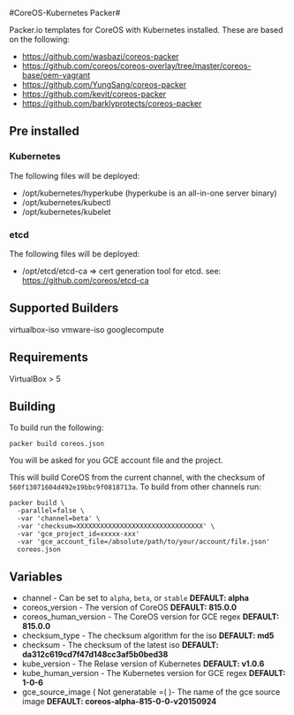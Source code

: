#CoreOS-Kubernetes Packer#

Packer.io templates for CoreOS with Kubernetes installed. These are based on the following:

  - https://github.com/wasbazi/coreos-packer
  - https://github.com/coreos/coreos-overlay/tree/master/coreos-base/oem-vagrant
  - https://github.com/YungSang/coreos-packer
  - https://github.com/kevit/coreos-packer
  - https://github.com/barklyprotects/coreos-packer

## Pre installed ##

### Kubernetes ###
The following files will be deployed:

  - /opt/kubernetes/hyperkube (hyperkube is an all-in-one server binary)
  - /opt/kubernetes/kubectl
  - /opt/kubernetes/kubelet

### etcd ###
The following files will be deployed:

  - /opt/etcd/etcd-ca       => cert generation tool for etcd. see: https://github.com/coreos/etcd-ca


## Supported Builders ##
virtualbox-iso
vmware-iso
googlecompute

## Requirements ##
VirtualBox > 5

## Building ##
To build run the following:

```
packer build coreos.json
```

You will be asked for you GCE account file and the project.

This will build CoreOS from the current channel, with the checksum of `560f13071604d492e19bbc9f0818713a`. To build from other channels run:

```
packer build \
  -parallel=false \
  -var 'channel=beta' \
  -var 'checksum=XXXXXXXXXXXXXXXXXXXXXXXXXXXXXXXX' \
  -var 'gce_project_id=xxxxx-xxx'
  -var 'gce_account_file=/absolute/path/to/your/account/file.json'
  coreos.json
```


## Variables ##
- channel - Can be set to `alpha`, `beta`, or `stable` **DEFAULT: alpha**
- coreos_version - The version of CoreOS **DEFAULT: 815.0.0**
- coreos_human_version - The CoreOS version for GCE regex **DEFAULT: 815.0.0**
- checksum_type - The checksum algorithm for the iso **DEFAULT: md5**
- checksum - The checksum of the latest iso **DEFAULT: da312c619cd7f47d148cc3af5b0bed38**
- kube_version - The Relase version of Kubernetes **DEFAULT: v1.0.6**
- kube_human_version - The Kubernetes version for GCE regex **DEFAULT: 1-0-6**
- gce_source_image ( Not generatable =( )- The name of the gce source image **DEFAULT: coreos-alpha-815-0-0-v20150924**
